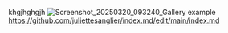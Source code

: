 khgjhghgjh
![Screenshot_20250320_093240_Gallery](https://github.com/user-attachments/assets/490bef97-8459-4c0e-844b-047930548703)
example
https://github.com/juliettesanglier/index.md/edit/main/index.md
